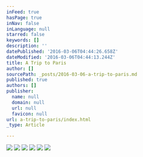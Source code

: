 ```yaml
---
inFeed: true
hasPage: true
inNav: false
inLanguage: null
starred: false
keywords: []
description: ''
datePublished: '2016-03-06T04:44:26.658Z'
dateModified: '2016-03-06T04:44:13.244Z'
title: A Trip to Paris
author: []
sourcePath: _posts/2016-03-06-a-trip-to-paris.md
published: true
authors: []
publisher:
  name: null
  domain: null
  url: null
  favicon: null
url: a-trip-to-paris/index.html
_type: Article

---
```

![](https://the-grid-user-content.s3-us-west-2.amazonaws.com/0434c82b-7563-4d9b-9d4d-1a8aec9d0c48.jpg)
![](https://the-grid-user-content.s3-us-west-2.amazonaws.com/af9fd1b8-c802-4e8a-bc64-91d4455efde7.jpg)
![](https://the-grid-user-content.s3-us-west-2.amazonaws.com/83dc4838-e253-4769-965d-d75b5a6518a2.jpg)
![](https://the-grid-user-content.s3-us-west-2.amazonaws.com/d16be506-a47e-4d30-a6c3-0403d14e8c4a.jpg)
![](https://the-grid-user-content.s3-us-west-2.amazonaws.com/d9f8338f-40ee-4f3f-a475-d4c562aea1cb.jpg)
![](https://the-grid-user-content.s3-us-west-2.amazonaws.com/42a978bd-6f1d-48fa-bd97-faf65daf5661.jpg)